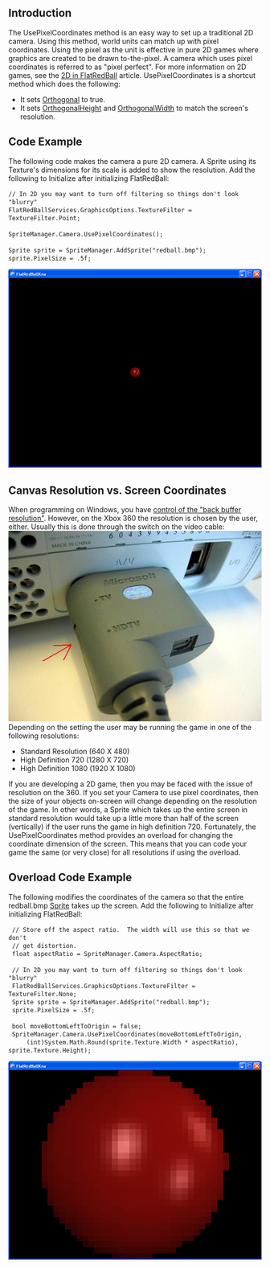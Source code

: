 ## Introduction

The UsePixelCoordinates method is an easy way to set up a traditional 2D camera. Using this method, world units can match up with pixel coordinates. Using the pixel as the unit is effective in pure 2D games where graphics are created to be drawn to-the-pixel. A camera which uses pixel coordinates is referred to as "pixel perfect". For more information on 2D games, see the [2D in FlatRedBall](/frb/docs/index.php?title=FlatRedBallXna:Tutorials:2D_In_FlatRedBall.md "FlatRedBallXna:Tutorials:2D In FlatRedBall") article. UsePixelCoordinates is a shortcut method which does the following:

-   It sets [Orthogonal](/frb/docs/index.php?title=FlatRedBall.Camera.Orthogonal.md "FlatRedBall.Camera.Orthogonal") to true.
-   It sets [OrthogonalHeight](/frb/docs/index.php?title=FlatRedBall.Camera.Orthogonal.mdHeight "FlatRedBall.Camera.OrthogonalHeight") and [OrthogonalWidth](/frb/docs/index.php?title=FlatRedBall.Camera.Orthogonal.mdWidth "FlatRedBall.Camera.OrthogonalWidth") to match the screen's resolution.

## Code Example

The following code makes the camera a pure 2D camera. A Sprite using its Texture's dimensions for its scale is added to show the resolution. Add the following to Initialize after initializing FlatRedBall:

    // In 2D you may want to turn off filtering so things don't look "blurry"
    FlatRedBallServices.GraphicsOptions.TextureFilter = TextureFilter.Point;

    SpriteManager.Camera.UsePixelCoordinates();

    Sprite sprite = SpriteManager.AddSprite("redball.bmp");
    sprite.PixelSize = .5f;

![UsePixelCoordinates1.png](/media/migrated_media-UsePixelCoordinates1.png)

## Canvas Resolution vs. Screen Coordinates

When programming on Windows, you have [control of the "back buffer resolution"](/frb/docs/index.php?title=Microsoft.Xna.Framework.Game#Setting_Resolution.md "Microsoft.Xna.Framework.Game"). However, on the Xbox 360 the resolution is chosen by the user, either. Usually this is done through the switch on the video cable: ![Cableswitch5ia.jpg](/media/migrated_media-Cableswitch5ia.jpg) Depending on the setting the user may be running the game in one of the following resolutions:

-   Standard Resolution (640 X 480)
-   High Definition 720 (1280 X 720)
-   High Definition 1080 (1920 X 1080)

If you are developing a 2D game, then you may be faced with the issue of resolution on the 360. If you set your Camera to use pixel coordinates, then the size of your objects on-screen will change depending on the resolution of the game. In other words, a Sprite which takes up the entire screen in standard resolution would take up a little more than half of the screen (vertically) if the user runs the game in high definition 720. Fortunately, the UsePixelCoordinates method provides an overload for changing the coordinate dimension of the screen. This means that you can code your game the same (or very close) for all resolutions if using the overload.

## Overload Code Example

The following modifies the coordinates of the camera so that the entire redball.bmp [Sprite](/frb/docs/index.php?title=FlatRedBall.Sprite.md "FlatRedBall.Sprite") takes up the screen. Add the following to Initialize after initializing FlatRedBall:

     // Store off the aspect ratio.  The width will use this so that we don't
     // get distortion.
     float aspectRatio = SpriteManager.Camera.AspectRatio;

     // In 2D you may want to turn off filtering so things don't look "blurry"
     FlatRedBallServices.GraphicsOptions.TextureFilter = TextureFilter.None;
     Sprite sprite = SpriteManager.AddSprite("redball.bmp");
     sprite.PixelSize = .5f;

     bool moveBottomLeftToOrigin = false;
     SpriteManager.Camera.UsePixelCoordinates(moveBottomLeftToOrigin, 
         (int)System.Math.Round(sprite.Texture.Width * aspectRatio), sprite.Texture.Height);

![UsePixelCoordinates2.png](/media/migrated_media-UsePixelCoordinates2.png)
